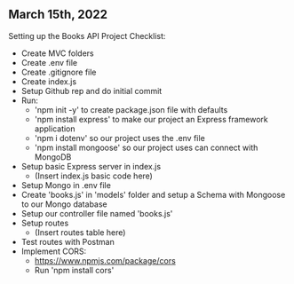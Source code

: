 ## March 15th, 2022 ##

Setting up the Books API Project Checklist:
- Create MVC folders
- Create .env file
- Create .gitignore file
- Create index.js
- Setup Github rep and do initial commit
- Run:
    - 'npm init -y' to create package.json file with defaults
    - 'npm install express' to make our project an Express framework application
    - 'npm i dotenv' so our project uses the .env file
    - 'npm install mongoose' so our project uses can connect with MongoDB
- Setup basic Express server in index.js
    - (Insert index.js basic code here) 
- Setup Mongo in .env file
- Create 'books.js' in 'models' folder and setup a Schema with Mongoose to our Mongo database
- Setup our controller file named 'books.js'
- Setup routes
    - (Insert routes table here)
- Test routes with Postman
- Implement CORS:
    - https://www.npmjs.com/package/cors
    - Run 'npm install cors'
